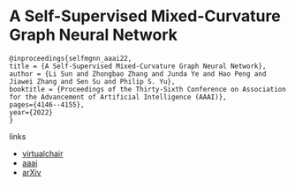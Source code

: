 # A Self-Supervised Mixed-Curvature Graph Neural Network

```
@inproceedings{selfmgnn_aaai22,
title = {A Self-Supervised Mixed-Curvature Graph Neural Network},
author = {Li Sun and Zhongbao Zhang and Junda Ye and Hao Peng and Jiawei Zhang and Sen Su and Philip S. Yu},
booktitle = {Proceedings of the Thirty-Sixth Conference on Association for the Advancement of Artificial Intelligence (AAAI)},
pages={4146--4155},
year={2022}
}
```

links
- [virtualchair](https://aaai-2022.virtualchair.net/poster_aaai4236)
- [aaai](https://ojs.aaai.org/index.php/AAAI/article/view/20333)
- [arXiv](https://arxiv.org/abs/2112.05393)
